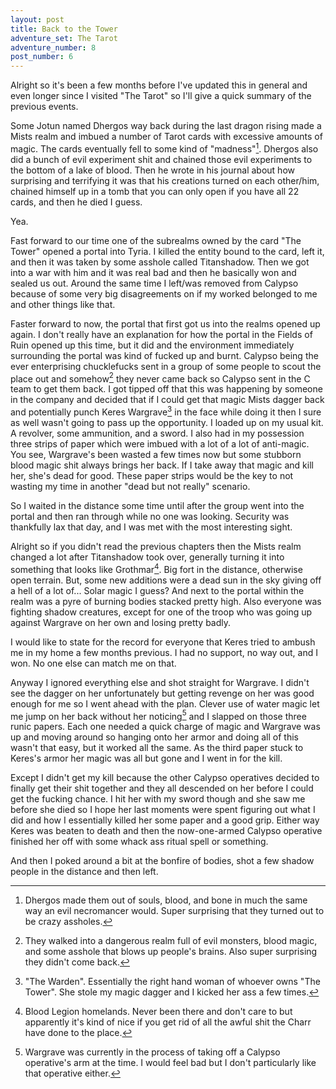 ```yaml
---
layout: post
title: Back to the Tower
adventure_set: The Tarot
adventure_number: 8
post_number: 6
---
```


Alright so it's been a few months before I've updated this in general and even longer since I visited "The Tarot" so I'll give a quick summary of the previous events.

Some Jotun named Dhergos way back during the last dragon rising made a Mists realm and imbued a number of Tarot cards with excessive amounts of magic. The cards eventually fell to some kind of "madness"[^fn-madness]. Dhergos also did a bunch of evil experiment shit and chained those evil experiments to the bottom of a lake of blood. Then he wrote in his journal about how surprising and terrifying it was that his creations turned on each other/him, chained himself up in a tomb that you can only open if you have all 22 cards, and then he died I guess.

Yea.

Fast forward to our time one of the subrealms owned by the card "The Tower" opened a portal into Tyria. I killed the entity bound to the card, left it, and then it was taken by some asshole called Titanshadow. Then we got into a war with him and it was real bad and then he basically won and sealed us out. Around the same time I left/was removed from Calypso because of some very big disagreements on if my worked belonged to me and other things like that.

Faster forward to now, the portal that first got us into the realms opened up again. I don't really have an explanation for how the portal in the Fields of Ruin opened up this time, but it did and the environment immediately surrounding the portal was kind of fucked up and burnt. Calypso being the ever enterprising chucklefucks sent in a group of some people to scout the place out and somehow[^fn-scouts] they never came back so Calypso sent in the C team to get them back. I got tipped off that this was happening by someone in the company and decided that if I could get that magic Mists dagger back and potentially punch Keres Wargrave[^fn-wargrave] in the face while doing it then I sure as well wasn't going to pass up the opportunity. I loaded up on my usual kit. A revolver, some ammunition, and a sword. I also had in my possession three strips of paper which were imbued with a lot of a lot of anti-magic. You see, Wargrave's been wasted a few times now but some stubborn blood magic shit always brings her back. If I take away that magic and kill her, she's dead for good. These paper strips would be the key to not wasting my time in another "dead but not really" scenario.

So I waited in the distance some time until after the group went into the portal and then ran through while no one was looking. Security was thankfully lax that day, and I was met with the most interesting sight.

Alright so if you didn't read the previous chapters then the Mists realm changed a lot after Titanshadow took over, generally turning it into something that looks like Grothmar[^fn-grothmar]. Big fort in the distance, otherwise open terrain. But, some new additions were a dead sun in the sky giving off a hell of a lot of... Solar magic I guess? And next to the portal within the realm was a pyre of burning bodies stacked pretty high. Also everyone was fighting shadow creatures, except for one of the troop who was going up against Wargrave on her own and losing pretty badly.

I would like to state for the record for everyone that Keres tried to ambush me in my home a few months previous. I had no support, no way out, and I won. No one else can match me on that.

Anyway I ignored everything else and shot straight for Wargrave. I didn't see the dagger on her unfortunately but getting revenge on her was good enough for me so I went ahead with the plan. Clever use of water magic let me jump on her back without her noticing[^fn-notice] and I slapped on those three runic papers. Each one needed a quick charge of magic and Wargrave was up and moving around so hanging onto her armor and doing all of this wasn't that easy, but it worked all the same. As the third paper stuck to Keres's armor her magic was all but gone and I went in for the kill.

Except I didn't get my kill because the other Calypso operatives decided to finally get their shit together and they all descended on her before I could get the fucking chance. I hit her with my sword though and she saw me before she died so I hope her last moments were spent figuring out what I did and how I essentially killed her some paper and a good grip. Either way Keres was beaten to death and then the now-one-armed Calypso operative finished her off with some whack ass ritual spell or something.

And then I poked around a bit at the bonfire of bodies, shot a few shadow people in the distance and then left.


[^fn-madness]: Dhergos made them out of souls, blood, and bone in much the same way an evil necromancer would. Super surprising that they turned out to be crazy assholes.
[^fn-scouts]: They walked into a dangerous realm full of evil monsters, blood magic, and some asshole that blows up people's brains. Also super surprising they didn't come back.
[^fn-wargrave]: "The Warden". Essentially the right hand woman of whoever owns "The Tower". She stole my magic dagger and I kicked her ass a few times.
[^fn-grothmar]: Blood Legion homelands. Never been there and don't care to but apparently it's kind of nice if you get rid of all the awful shit the Charr have done to the place.
[^fn-notice]: Wargrave was currently in the process of taking off a Calypso operative's arm at the time. I would feel bad but I don't particularly like that operative either.